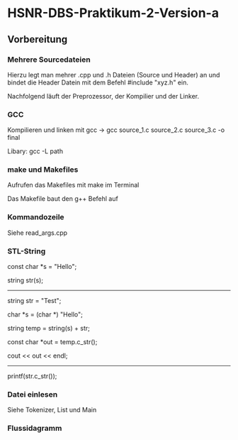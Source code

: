 # HSNR-DBS-Praktikum-2-Version-a

## Vorbereitung

### Mehrere Sourcedateien

Hierzu legt man mehrer .cpp und .h Dateien (Source und Header) an und bindet die Header Datein mit dem Befehl #include "xyz.h" ein.

Nachfolgend läuft der Preprozessor, der Kompilier und der Linker.

### GCC

Kompilieren und linken mit gcc -> gcc source_1.c source_2.c source_3.c -o final

Libary: gcc -L path

### make und Makefiles

Aufrufen das Makefiles mit make im Terminal

Das Makefile baut den g++ Befehl auf

### Kommandozeile

Siehe read_args.cpp

### STL-String

const char *s = "Hello";

string str(s);

-----

string str = "Test";

char *s = (char *) "Hello";

string temp = string(s) + str;

const char *out = temp.c_str();

cout << out << endl;

-----

printf(str.c_str());

### Datei einlesen

Siehe Tokenizer, List und Main

### Flussidagramm
